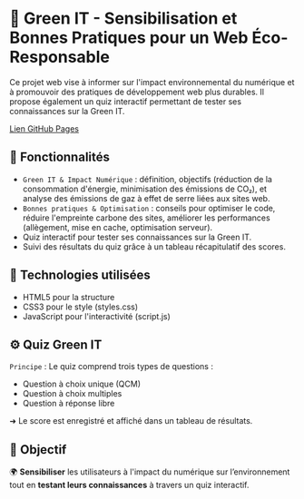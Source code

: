 # 🌿 Green IT - Sensibilisation et Bonnes Pratiques pour un Web Éco-Responsable

Ce projet web vise à informer sur l'impact environnemental du numérique et à promouvoir des pratiques de développement web plus durables. Il propose également un quiz interactif permettant de tester ses connaissances sur la Green IT.

[Lien GitHub Pages](https://emnry.github.io/Site-Green-It)

## 📌 Fonctionnalités

* `Green IT & Impact Numérique` : définition, objectifs (réduction de la consommation d'énergie, minimisation des émissions de CO₂), et analyse des émissions de gaz à effet de serre liées aux sites web. 
* `Bonnes pratiques & Optimisation` : conseils pour optimiser le code, réduire l'empreinte carbone des sites, améliorer les performances (allègement, mise en cache, optimisation serveur).
* Quiz interactif pour tester ses connaissances sur la Green IT.
* Suivi des résultats du quiz grâce à un tableau récapitulatif des scores.

## 🚀 Technologies utilisées
* HTML5 pour la structure
* CSS3 pour le style (styles.css)
* JavaScript pour l'interactivité (script.js)

## ⚙️ Quiz Green IT
`Principe` : Le quiz comprend trois types de questions :

* Question à choix unique (QCM)
* Question à choix multiples
* Question à réponse libre

➜ Le score est enregistré et affiché dans un tableau de résultats.

## 🎯 Objectif
🌍 **Sensibiliser** les utilisateurs à l'impact du numérique sur l’environnement tout en **testant leurs connaissances** à travers un quiz interactif.
